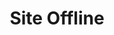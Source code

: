 ---
title: Site Offline

form:
    name: login
    action:
    method: post

    fields:
        - name: username
          type: text
          placeholder: Username

        - name: password
          type: password
          placeholder: Password
---
